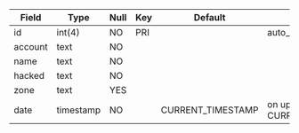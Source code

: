 **Field**|**Type**|**Null**|**Key**|**Default**|**Notes**
-----|-----|-----|-----|-----|-----
id|int(4)|NO|PRI| |auto\_increment
account|text|NO| | | 
name|text|NO| | | 
hacked|text|NO| | | 
zone|text|YES| | | 
date|timestamp|NO| |CURRENT\_TIMESTAMP|on update CURRENT\_TIMESTAMP
